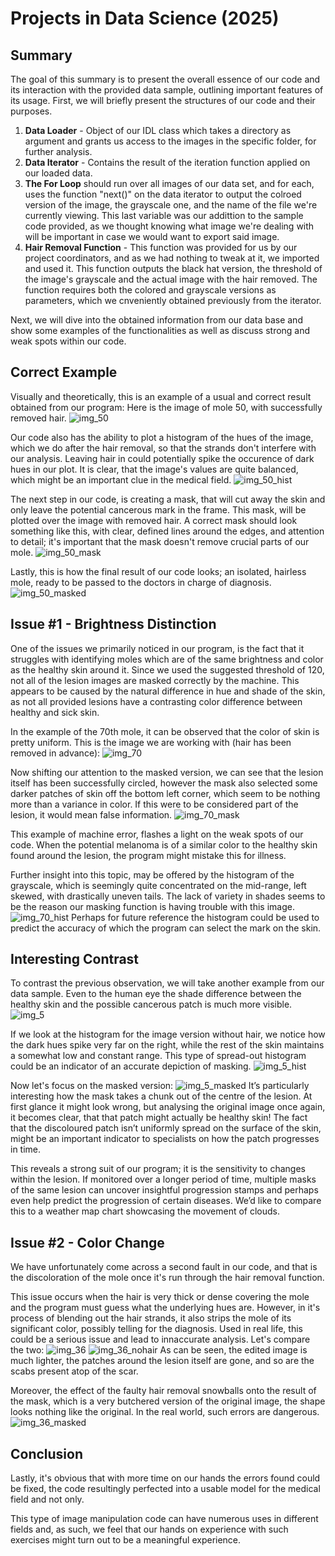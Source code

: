 # Projects in Data Science (2025)
## Summary

The goal of this summary is to present the overall essence of our code and its interaction with the provided data sample, outlining important features of its usage. First, we will briefly present the structures of our code and their purposes.

1. **Data Loader** - Object of our IDL class which takes a directory as argument and grants us access to the images in the specific folder, for further analysis.
2. **Data Iterator** - Contains the result of the iteration function applied on our loaded data.
3. **The For Loop** should run over all images of our data set, and for each, uses the function "next()" on the data iterator to output the colroed version of the image, the grayscale one, and the name of the file we're currently viewing. This last variable was our addittion to the sample code provided, as we thought knowing what image we're dealing with will be important in case we would want to export said image.
4. **Hair Removal Function** - This function was provided for us by our project coordinators, and as we had nothing to tweak at it, we imported and used it. This function outputs the black hat version, the threshold of the image's grayscale and the actual image with the hair removed. The function requires both the colored and grayscale versions as parameters, which we cnveniently obtained previously from the iterator.


Next, we will dive into the obtained information from our data base and show some examples of the functionalities as well as discuss strong and weak spots within our code.


## Correct Example
Visually and theoretically, this is an example of a usual and correct result obtained from our program:
Here is the image of mole 50, with successfully removed hair.
![img_50](summary_images\img_50.png "Mark with correctly removed hair")

Our code also has the ability to plot a histogram of the hues of the image, which we do after the hair removal, so that the strands don't interfere with our analysis. Leaving hair in could potentially spike the occurence of dark hues in our plot. It is clear, that the image's values are quite balanced, which might be an important clue in the medical field.
![img_50_hist](summary_images\img_50_hist.png "Correct example of a histogram")

The next step in our code, is creating a mask, that will cut away the skin and only leave the potential cancerous mark in the frame. This mask, will be plotted over the image with removed hair. A correct mask should look something like this, with clear, defined lines around the edges, and attention to detail; it's important that the mask doesn't remove crucial parts of our mole.
![img_50_mask](summary_images\img_50_mask.png "Correct example of a mask")

Lastly, this is how the final result of our code looks; an isolated, hairless mole, ready to be passed to the doctors in charge of diagnosis.
![img_50_masked](summary_images\img_50_masked.png "Correct example of a masked mole")


## Issue #1 - Brightness Distinction
One of the issues we primarily noticed in our program, is the fact that it struggles with identifying moles which are of the same brightness and color as the healthy skin around it. Since we used the suggested threshold of 120, not all of the lesion images are masked correctly by the machine. This appears to be caused by the natural difference in hue and shade of the skin, as not all provided lesions have a contrasting color difference between healthy and sick skin.

In the example of the 70th mole, it can be observed that the color of skin is pretty uniform. 
This is the image we are working with (hair has been removed in advance):
![img_70](summary_images\img_70.png "Image Issue #1")

Now shifting our attention to the masked version, we can see that the lesion itself has been successfully circled, however the mask also selected some darker patches of skin off the bottom left corner, which seem to be nothing more than a variance in color. If this were to be considered part of the lesion, it would mean false information.
![img_70_mask](summary_images\img_70_masked.png "Image Issue #1")

This example of machine error, flashes a light on the weak spots of our code. When the potential melanoma is of a similar color to the healthy skin found around the lesion, the program might mistake this for illness.

Further insight into this topic, may be offered by the histogram of the grayscale, which is seemingly quite concentrated on the mid-range, left skewed, with drastically uneven tails. The lack of variety in shades seems to be the reason our masking function is having trouble with this image.
![img_70_hist](summary_images\img_70_hist.png "Image Issue #1")
Perhaps for future reference the histogram could be used to predict the accuracy of which the program can select the mark on the skin.

## Interesting Contrast
To contrast the previous observation, we will take another example from our data sample. Even to the human eye the shade difference between the healthy skin and the possible cancerous patch is much more visible.
![img_5](summary_images\img_5.png "Contrasting Example")

If we look at the histogram for the image version without hair, we notice how the dark hues spike very far on the right, while the rest of the skin maintains a somewhat low and constant range. This type of spread-out histogram could be an indicator of an accurate depiction of masking.
![img_5_hist](summary_images\img_5_hist.png "Contrasting Example Histogram")

Now let's focus on the masked version:
![img_5_masked](summary_images\img_5_masked.png "Contrasting Example Masked")
It’s particularly interesting how the mask takes a chunk out of the centre of the lesion. At first glance it might look wrong, but analysing the original image once again, it becomes clear, that that patch might actually be healthy skin! The fact that the discoloured patch isn’t uniformly spread on the surface of the skin, might be an important indicator to specialists on how the patch progresses in time.

This reveals a strong suit of our program; it is the sensitivity to changes within the lesion. If monitored over a longer period of time, multiple masks of the same lesion can uncover insightful progression stamps and perhaps even help predict the progression of certain diseases. We’d like to compare this to a weather map chart showcasing the movement of clouds.

## Issue #2 - Color Change

We have unfortunately come across a second fault in our code, and that is the discoloration of the mole once it's run through the hair removal function.

This issue occurs when the hair is very thick or dense covering the mole and the program must guess what the underlying hues are. However, in it's process of blending out the hair strands, it also strips the mole of its significant color, possibly telling for the diagnosis. Used in real life, this could be a serious issue and lead to innaccurate analysis.
Let's compare the two:
![img_36](summary_images\img_36.png "Color Change Example")
![img_36_nohair](summary_images\img_36_nohair.png "Color Change Example")
As can be seen, the edited image is much lighter, the patches around the lesion itself are gone, and so are the scabs present atop of the scar.

Moreover, the effect of the faulty hair removal snowballs onto the result of the mask, which is a very butchered version of the original image, the shape looks nothing like the original. In the real world, such errors are dangerous.
![img_36_masked](summary_images\img_36_masked.png "Color Change Example")

## Conclusion
Lastly, it's obvious that with more time on our hands the errors found could be fixed, the code resultingly perfected into a usable model for the medical field and not only.

This type of image manipulation code can have numerous uses in different fields and, as such, we feel that our hands on experience with such exercises might turn out to be a meaningful experience.